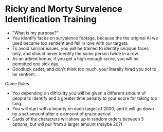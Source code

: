 # Ricky and Morty Survalence Identification Training

- "What is my purpose?"
- You identify faces on survalence footage, because the the original AI we used became too sentient and fell in love with our targets.
- To avoid similiar issues, you will be trained to identify unqique faces only, and should never identify the same person twice in a row.
- As an added bonus, if you get a high enough score, you will be permitted one sick day.
- Goodluck cadet, and don't think too much, your literally hired you not to be sentient.

Game Rules

- You depending on difficulty you will be given a different amount of people to identify and a greater time penalty to your score for taking too long.
- You will start with a bounty on each target of 2000, and it will go down by a set amount after a x amount of grace period.
- Cards of the characters will show up in random orders between 5 options, but will pull from a larger amount (maybe 20?)

